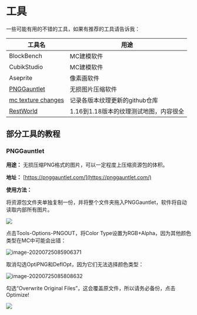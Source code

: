 # 工具

一些可能有用的不错的工具，如果有推荐的工具请告诉我：

| 工具名                                                       | 用途                                   |
| ------------------------------------------------------------ | -------------------------------------- |
| BlockBench                                                   | MC建模软件                             |
| CubikStudio                                                  | MC建模软件                             |
| Aseprite                                                     | 像素画软件                             |
| [PNGGauntlet](#pnggauntlet)                                  | 无损图片压缩软件                       |
| [mc texture changes](https://github.com/Kraineff/mc-texture-changes) | 记录各版本纹理更新的github仓库         |
| [RestWorld](https://www.planetminecraft.com/project/restworld-a-complete-resourcepack-testing-world-for-1-15-2/) | 1.16到1.18版本的纹理测试地图，内容很全 |

## 部分工具的教程

### PNGGauntlet

**用途：** 无损压缩PNG格式的图片，可以一定程度上压缩资源包的体积。

**地址：** [https://pnggauntlet.com/](https://pnggauntlet.com/)

**使用方法：**

将资源包文件夹单独复制一份，并将整个文件夹拖入PNGGauntlet，软件将自动读取内部所有图片。

![](https://i.loli.net/2020/07/28/SKgPRG8wcYEMse1.png)

点击Tools-Options-PNGOUT，将Color Type设置为RGB+Alpha，因为其他颜色类型在MC中可能会出错：

![image-20200725085906371](https://i.loli.net/2020/07/28/oiFw4l9evu8bUqn.png)

取消勾选OptiPNG和DeflOpt，因为它们无法选择颜色类型：

![image-20200725085808632](https://i.loli.net/2020/07/28/KnO1gyuTItvqQfC.png)

勾选“Overwrite Original Files”，这会覆盖原文件，所以请务必备份，点击Optimize!

![](https://i.loli.net/2020/11/18/gUEiZDPvSLaAf8F.png)
